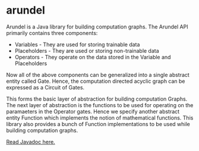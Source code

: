 # arundel

Arundel is a Java library for building computation graphs.
The Arundel API primarily contains three components:
- Variables - They are used for storing trainable data
- Placeholders - They are used or storing non-trainable data
- Operators - They operate on the data stored in the Variable and Placeholders

Now all of the above components can be generalized into a single abstract entity called Gate.
Hence, the computation directed acyclic graph can be expressed as a Circuit of Gates.

This forms the basic layer of abstraction for building computation Graphs.
The next layer of abstraction is the functions to be used for operating on the paramaeters
in the Operator gates. Hence we specify another abstract entity Function which implements the
notion of mathematical functions. This library also provides a bunch of Function implementations
to be used while building computation graphs.

[Read Javadoc here.](https://arindas.github.io/arundel/)
